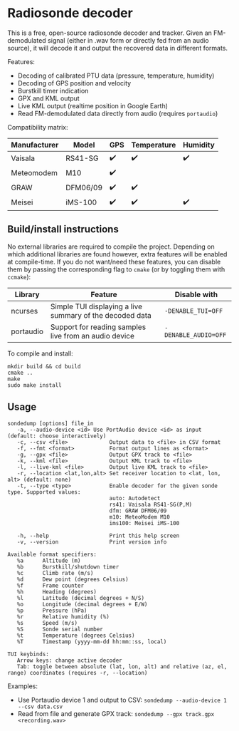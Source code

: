 Radiosonde decoder
==================

This is a free, open-source radiosonde decoder and tracker. Given an
FM-demodulated signal (either in .wav form or directly fed from an audio
source), it will decode it and output the recovered data in different formats.

Features:
- Decoding of calibrated PTU data (pressure, temperature, humidity)
- Decoding of GPS position and velocity
- Burstkill timer indication
- GPX and KML output
- Live KML output (realtime position in Google Earth)
- Read FM-demodulated data directly from audio (requires `portaudio`)

Compatibility matrix:

| Manufacturer | Model    | GPS                | Temperature        | Humidity           |
|--------------|----------|--------------------|--------------------|--------------------|
| Vaisala      | RS41-SG  | :heavy_check_mark: | :heavy_check_mark: | :heavy_check_mark: |
| Meteomodem   | M10      | :heavy_check_mark: |                    |                    |
| GRAW         | DFM06/09 | :heavy_check_mark: | :heavy_check_mark: |                    |
| Meisei       | iMS-100  | :heavy_check_mark: | :heavy_check_mark: | :heavy_check_mark: |


Build/install instructions
--------------------------
No external libraries are required to compile the project. Depending on which
additional libraries are found however, extra features will be enabled at
compile-time. If you do not want/need these features, you can disable them by
passing the corresponding flag to `cmake` (or by toggling them with `ccmake`):

| Library   | Feature                                                   | Disable with         |
|-----------|-----------------------------------------------------------|----------------------|
| ncurses   | Simple TUI displaying a live summary of the decoded data  | `-DENABLE_TUI=OFF`   |
| portaudio | Support for reading samples live from an audio device     | `-DENABLE_AUDIO=OFF` |


To compile and install:
```
mkdir build && cd build
cmake ..
make
sudo make install
```

Usage
-----
```
sondedump [options] file_in
   -a, --audio-device <id> Use PortAudio device <id> as input (default: choose interactively)
   -c, --csv <file>             Output data to <file> in CSV format
   -f, --fmt <format>           Format output lines as <format>
   -g, --gpx <file>             Output GPX track to <file>
   -k, --kml <file>             Output KML track to <file>
   -l, --live-kml <file>        Output live KML track to <file>
   -r, --location <lat,lon,alt> Set receiver location to <lat, lon, alt> (default: none)
   -t, --type <type>            Enable decoder for the given sonde type. Supported values:
                                auto: Autodetect
                                rs41: Vaisala RS41-SG(P,M)
                                dfm: GRAW DFM06/09
                                m10: MeteoModem M10
                                ims100: Meisei iMS-100

   -h, --help                   Print this help screen
   -v, --version                Print version info

Available format specifiers:
   %a      Altitude (m)
   %b      Burstkill/shutdown timer
   %c      Climb rate (m/s)
   %d      Dew point (degrees Celsius)
   %f      Frame counter
   %h      Heading (degrees)
   %l      Latitude (decimal degrees + N/S)
   %o      Longitude (decimal degrees + E/W)
   %p      Pressure (hPa)
   %r      Relative humidity (%)
   %s      Speed (m/s)
   %S      Sonde serial number
   %t      Temperature (degrees Celsius)
   %T      Timestamp (yyyy-mm-dd hh:mm::ss, local)

TUI keybinds:
   Arrow keys: change active decoder
   Tab: toggle between absolute (lat, lon, alt) and relative (az, el, range) coordinates (requires -r, --location)
```

Examples:
- Use Portaudio device 1 and output to CSV: `sondedump --audio-device 1 --csv
  data.csv`
- Read from file and generate GPX track: `sondedump --gpx track.gpx
  <recording.wav>`
